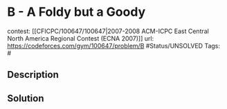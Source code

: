 # B - A Foldy but a Goody

contest: [[CFICPC/100647/100647|2007-2008 ACM-ICPC East Central North America Regional Contest (ECNA 2007)]]
url: https://codeforces.com/gym/100647/problem/B
#Status/UNSOLVED
Tags: #

## Description

## Solution

